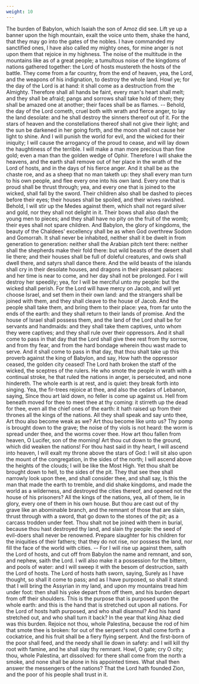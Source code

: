 ```yaml
---
weight: 10
---
```

The burden of Babylon, which Isaiah the son of Amoz did see. Lift ye up a banner upon the high mountain, exalt the voice unto them, shake the hand, that they may go into the gates of the nobles. I have commanded my sanctified ones, I have also called my mighty ones, for mine anger is not upon them that rejoice in my highness. The noise of the multitude in the mountains like as of a great people; a tumultous noise of the kingdoms of nations gathered together: the Lord of hosts mustereth the hosts of the battle. They come from a far country, from the end of heaven, yea, the Lord, and the weapons of his indignation, to destroy the whole land. Howl ye; for the day of the Lord is at hand: it shall come as a destruction from the Almighty. Therefore shall all hands be faint, every man's heart shall melt; and they shall be afraid; pangs and sorrows shall take hold of them; they shall be amazed one at another; their faces shall be as flames. --  Behold, the day of the Lord cometh, cruel both with wrath and fierce anger, to lay the land desolate: and he shall destroy the sinners thereof out of it. For the stars of heaven and the constellations thereof shall not give their light; and the sun be darkened in her going forth, and the moon shall not cause her light to shine. And I will punish the world for evil, and the wicked for their iniquity; I will cause the arrogancy of the proud to cease, and will lay down the haughtiness of the terrible. I will make a man more precious than fine gold; even a man than the golden wedge of Ophir. Therefore I will shake the heavens, and the earth shall remove out of her place in the wrath of the Lord of hosts, and in the days of his fierce anger. And it shall be as the chaste roe, and as a sheep that no man taketh up: they shall every man turn to his own people, and flee every one into his own land. Every one that is proud shall be thrust through; yea, and every one that is joined to the wicked, shall fall by the sword. Their children also shall be dashed to pieces before their eyes; their houses shall be spoiled, and their wives ravished. Behold, I will stir up the Medes against them, which shall not regard silver and gold, nor they shall not delight in it. Their bows shall also dash the young men to pieces; and they shall have no pity on the fruit of the womb; their eyes shall not spare children. And Babylon, the glory of kingdoms, the beauty of the Chaldees' excellency shall be as when God overthrew Sodom and Gomorrah. It shall never be inhabited, neither shall it be dwelt in from generation to generation: neither shall the Arabian pitch tent there: neither shall the shepherds make their fold there: but wild beasts of the desert shall lie there; and their houses shall be full of doleful creatures, and owls shall dwell there, and satyrs shall dance there. And the wild beasts of the islands shall cry in their desolate houses, and dragons in their pleasant palaces: and her time is near to come, and her day shall not be prolonged. For I will destroy her speedily; yea, for I will be merciful unto my people: but the wicked shall perish. For the Lord will have mercy on Jacob, and will yet choose Israel, and set them in their own land: and the strangers shall be joined with them, and they shall cleave to the house of Jacob. And the people shall take them, and bring them to their place: yea, from far unto the ends of the earth: and they shall return to their lands of promise. And the house of Israel shall possess them, and the land of the Lord shall be for  servants and handmaids: and they shall take them captives, unto whom they were captives; and they shall rule over their oppressors. And it shall come to pass in that day that the Lord shall give thee rest from thy sorrow, and from thy fear, and from the hard bondage wherein thou wast made to serve. And it shall come to pass in that day, that thou shalt take up this proverb against the king of Babylon, and say, How hath the oppressor ceased, the golden city ceased! The Lord hath broken the staff of the wicked, the sceptres of the rulers. He who smote the people in wrath with a continual stroke, he that ruled the nations in anger, is persecuted, and none hindereth. The whole earth is at rest, and is quiet: they break forth into singing. Yea, the fir-trees rejoice at thee, and also the cedars of Lebanon, saying, Since thou art laid down, no feller is come up against us. Hell from beneath moved for thee to meet thee at thy coming: it stirreth up the dead for thee, even all the chief ones of the earth: it hath raised up from their thrones all the kings of the nations. All they shall speak and say unto thee, Art thou also become weak as we? Art thou become like unto us? Thy pomp is brought down to the grave; the noise of thy viols is not heard: the worm is spread under thee, and the worms cover thee. How art thou fallen from heaven, O Lucifer, son of the morning! Art thou cut down to the ground, which did weaken the nations! For thou hast said in thy heart, I will ascend into heaven, I will exalt my throne above the stars of God: I will sit also upon the mount of the congregation, in the sides of the north; I will ascend above the heights of the clouds; I will be like the Most High. Yet thou shalt be brought down to hell, to the sides of the pit. They that see thee shall narrowly look upon thee, and shall consider thee, and shall say, Is this the man that made the earth to tremble, and did shake kingdoms, and made the world as a wilderness, and destroyed the cities thereof, and opened not the house of his prisoners? All the kings of the nations, yea, all of them, lie in glory, every one of them in his own house. But thou are cast out of thy grave like an abominable branch, and the remnant of those that are slain, thrust through with a sword, that go down to the stones of the pit; as a carcass trodden under feet. Thou shalt not be joined with them in burial, because thou hast destroyed thy land, and slain thy people: the seed of evil-doers shall never be renowned. Prepare slaughter for his children for the iniquities of their fathers; that they do not rise, nor  possess the land, nor fill the face of the world with cities. -- For I will rise up against them, saith the Lord of hosts, and cut off from Babylon the name and remnant, and son, and nephew, saith the Lord. I will also make it a possession for the bittern, and pools of water: and I will sweep it with the besom of destruction, saith the Lord of hosts. The Lord of hosts hath sworn, saying, Surely as I have thought, so shall it come to pass; and as I have purposed, so shall it stand: that I will bring the Assyrian in my land, and upon my mountains tread him under foot: then shall his yoke depart from off them, and his burden depart from off their shoulders. This is the purpose that is purposed upon the whole earth: and this is the hand that is stretched out upon all nations. For the Lord of hosts hath purposed, and who shall disannul? And his hand stretched out, and who shall turn it back? In the year that king Ahaz died was this burden. Rejoice not thou, whole Palestina, because the rod of him that smote thee is broken: for out of the serpent's root shall come forth a cockatrice, and his fruit shall be a fiery flying serpent. And the first-born of the poor shall feed, and the needy shall lie down in safety: and I will kill thy root with famine, and he shall slay thy remnant. Howl, O gate; cry O city; thou, whole Palestina, art dissolved: for there shall come from the north a smoke, and none shall be alone in his appointed times. What shall then answer the messengers of the nations? That the Lord hath founded Zion, and the poor of his people shall trust in it.